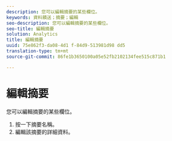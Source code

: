 ```yaml
---
description: 您可以編輯摘要的某些欄位。
keywords: 資料饋送；摘要；編輯
seo-description: 您可以編輯摘要的某些欄位。
seo-title: 編輯摘要
solution: Analytics
title: 編輯摘要
uuid: 75e862f3-da08-4d1 f-84d9-513981d98 dd5
translation-type: tm+mt
source-git-commit: 86fe1b3650100a05e52fb2102134fee515c871b1

---
```



# 編輯摘要

您可以編輯摘要的某些欄位。

<!-- 

<p>What can be edited? </p>

 -->

1. 按一下摘要名稱。
1. 編輯該摘要的詳細資料。